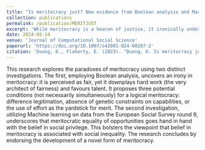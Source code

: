 ```yaml
---
title: "Is meritocracy just? New evidence from Boolean analysis and Machine learning"
collection: publications
permalink: /publication/MERITJUST
excerpt: 'While meritocracy is a beacon of justice, it ironically undervalues hard work, the very architect of fairness, in favour of talent.'
date: 2024-05-24
venue: 'Journal of Computational Social Science'
paperurl: 'https://doi.org/10.1007/s42001-024-00287-2'
citation: 'Duong, K., Flaherty, E. (2023). "Duong, K. Is meritocracy just? New evidence from Boolean analysis and Machine learning. _J Comput Soc Sc_ (2024).'
---
```


This research explores the paradoxes of meritocracy using two distinct investigations. The first, employing Boolean analysis, uncovers an irony in meritocracy: it is perceived as fair, yet it downplays hard work (the very architect of fairness) and favours talent. It proposes three potential conditions (not necessarily simultaneously) for a logical meritocracy: difference legitimation, absence of genetic constraints on capabilities, or the use of effort as the yardstick for merit. The second investigation, utilizing Machine learning on data from the European Social Survey round 9, underscores that meritocratic equality of opportunities goes hand in hand with the belief in social privilege. This bolsters the viewpoint that belief in meritocracy is associated with social inequality. The research concludes by endorsing the development of a novel form of meritocracy.
